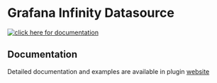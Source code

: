 # Grafana Infinity Datasource

[![click here for documentation](https://user-images.githubusercontent.com/153843/122958390-b4ef8900-d37a-11eb-9bb9-d8e32965507f.png)](https://yesoreyeram.github.io/grafana-infinity-datasource)

## Documentation

Detailed documentation and examples are available in plugin [website](https://yesoreyeram.github.io/grafana-infinity-datasource)
